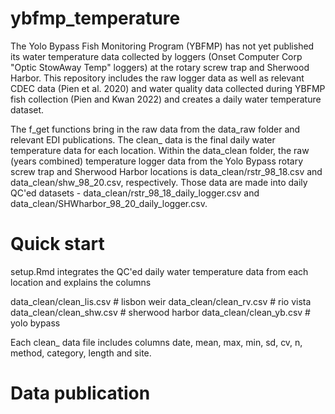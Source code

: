 # ybfmp_temperature

The Yolo Bypass Fish Monitoring Program (YBFMP) has not yet published its water temperature data collected by loggers (Onset Computer Corp "Optic StowAway Temp" loggers) at the rotary screw trap and Sherwood Harbor. This repository includes the raw logger data as well as relevant CDEC data (Pien et al. 2020) and water quality data collected during YBFMP fish collection (Pien and Kwan 2022) and creates a daily water temperature dataset. 

The f_get functions bring in the raw data from the data_raw folder and relevant EDI publications. The clean_ data is the final daily water temperature data for each location. Within the data_clean folder, the raw (years combined) temperature logger data from the Yolo Bypass rotary screw trap and Sherwood Harbor locations is data_clean/rstr_98_18.csv and data_clean/shw_98_20.csv, respectively. Those data are made into daily QC'ed datasets - data_clean/rstr_98_18_daily_logger.csv and data_clean/SHWharbor_98_20_daily_logger.csv.

# Quick start 

setup.Rmd integrates the QC'ed daily water temperature data from each location and explains the columns 

data_clean/clean_lis.csv # lisbon weir
data_clean/clean_rv.csv # rio vista
data_clean/clean_shw.csv # sherwood harbor
data_clean/clean_yb.csv # yolo bypass

Each clean_ data file includes columns date, mean, max, min, sd, cv, n, method, category, length and site.

# Data publication
